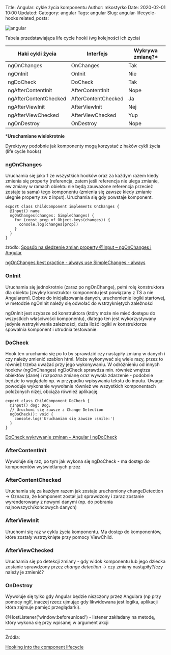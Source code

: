 Title: Angular: cykle życia komponentu
Author: mkostyrko
Date: 2020-02-01 10:00
Updated:
Category: angular
Tags: angular
Slug: angular-lifecycle-hooks
related_posts: 

![angular](https://wpblog.semaphoreci.com/wp-content/uploads/2019/01/Testing-Components-in-Angular-2-with-Jasmine-776x320.png)

Tabela przedstawiająca life cycle hooki (wg kolejności ich życia)

|Haki cykli życia|Interfejs|Wykrywa zmianę?*|
|---|---|---|
|ngOnChanges|OnChanges|Tak|
|ngOnInit|OnInit|Nie|
|ngDoCheck|DoCheck|Tak|
|ngAfterContentInit|AfterContentInit|Nope|
|ngAfterContentChecked|AfterContentChecked|Ja|
|ngAfterViewInit|AfterViewInit|Nej|
|ngAfterViewChecked|AfterViewChecked|Yup|
|ngOnDestroy|OnDestroy|Nope|

***Uruchamiane wielokrotnie**

Dyrektywy podobnie jak komponenty mogą korzystać z haków cykli życia (life cycle hooks)


### ngOnChanges

Uruchamia się jako 1 ze wszystkich hooków oraz za każdym razem kiedy zmienia się property (referencja, zatem jeśli referencja nie ulega zmianie, ew zmiany w ramach obiektu nie będą zauważone  referencja przecież zostaje ta sama) tego komponentu (zmienia się zawsze kiedy zmianie ulegnie property zw z input). Uruchamia się gdy powstaje komponent.

    export class ChildComponent implements OnChanges {
      @Input() name
      ngOnChanges(changes: SimpleChanges) {
        for (const prop of Object.keys(changes)) {
          console.log(changes[prop])
        }
      }
    }

źródło: [Sposób na śledzenie zmian property @Input – ngOnChanges i Angular](https://zacznijprogramowac.net/angular/ngonchanges-w-angularze-sposob-na-sledzenie-zmian-property/)

[ngOnChanges best practice - always use SimpleChanges - always](https://dev.to/nickraphael/ngonchanges-best-practice-always-use-simplechanges-always-1feg)

### OnInit

Uruchamia się jednokrotnie (zaraz po ngOnChange), pełni rolę konstruktora dla obiektu [zwykły konstruktor komponentu jest powiązany z TS a nie Angularem]. Dobre do inicjalizowania danych, uruchomienie logiki startowej, w metodzie ngOnInit należy się odwołać do wstrzykniętych zależności

ngOnInit jest szybsze od konstruktora (który może nie mieć dostępu do wszystkich właściwości komponentu), dlatego ten jest wykorzystywany jedynie wstrzykiwania zależności, duża ilość logiki w konstruktorze spowalnia komponent i utrudnia testowanie.


### DoCheck

Hook ten uruchamia się po to by sprawdzić czy nastąpiły zmiany w danych i czy należy zmienić szablon html. Może wykonywać się wiele razy, przez to również trzeba uważać przy jego wykonywaniu. W odróżnieniu od innych hooków (ngOnChanges) ngDoCheck sprawdza min. również wnętrza obiektów (dane) i rozpozna zmianę oraz wywoła zdarzenie - podobnie będzie to wyglądało np. w przypadku wpisywania tekstu do inputu. Uwaga: powoduje wykonanie wywołanie również we wszystkich komponentach położonych niżej, obciąża również aplikację.

    export class ChildComponent DoCheck {
      @Input() dog: Dog;
      // Uruchomi się zawsze z Change Detection
      ngDoCheck(): void {
        console.log('Uruchamiam się zawsze :smile:')
      }
    }

[DoCheck wykrywanie zminan – Angular i ngDoCheck](https://zacznijprogramowac.net/angular/docheck-wykrywanie-zminan-angular-ngdocheck/)

### AfterContentInit

Wywołuje się raz, po tym jak wykona się ngDoCheck - ma dostęp do komponentów wyświetlanych przez <ng-content></ng-content>

### AfterContentChecked

Uruchamia się za każdym razem jak zostaje uruchomiony changeDetection -> Oznacza, że komponent został już sprawdzony i zaraz zostanie wyrenderowany z nowymi danymi (np. do pobrania najnowszych/końcowych danych)

### AfterViewInit

Uruchomi się raz w cyklu życia komponentu. Ma dostęp do komponentów, które zostały wstrzyknięte przy pomocy ViewChild.

### AfterViewChecked

Uruchamia się po detekcji zmiany - gdy widok komponentu lub jego dziecka zostanie sprawdzony przez *change detection* -> czy zmiany nastąpiły?/czy należy je zmienić?

### OnDestroy

Wywołuje się tylko gdy Angular będzie niszczony przez Angulara (np przy pomocy ngIf, inaczej rzecz ujmując gdy likwidowana jest logika, aplikacji która zajmuje pamięć przeglądarki).

@HostListener('window:beforeunload') - listener zakładany na metodę, który wykona się przy wpisanej w argument akcji


---

Źródła:

[Hooking into the component lifecycle](https://angular.io/guide/lifecycle-hooks)


